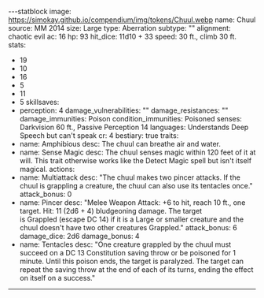 
---statblock
image: https://simokay.github.io/compendium/img/tokens/Chuul.webp
name: Chuul
source: MM 2014
size: Large
type: Aberration
subtype: ""
alignment: chaotic evil
ac: 16
hp: 93
hit_dice: 11d10 + 33
speed: 30 ft., climb 30 ft.
stats:
  - 19
  - 10
  - 16
  - 5
  - 11
  - 5
skillsaves:
  - perception: 4
damage_vulnerabilities: ""
damage_resistances: ""
damage_immunities: Poison
condition_immunities: Poisoned
senses: Darkvision 60 ft., Passive Perception 14
languages: Understands Deep Speech but can't speak
cr: 4
bestiary: true
traits:
  - name: Amphibious
    desc: The chuul can breathe air and water.
  - name: Sense Magic
    desc: The chuul senses magic within 120 feet of it at will. This trait otherwise works like the Detect Magic spell but isn't itself magical.
actions:
  - name: Multiattack
    desc: "The chuul makes two pincer attacks. If the chuul is grappling a creature, the chuul can also use its tentacles once."
    attack_bonus: 0
  - name: Pincer
    desc: "Melee Weapon Attack: +6 to hit, reach 10 ft., one target. Hit: 11 (2d6 + 4) bludgeoning damage. The target is Grappled (escape DC 14) if it is a Large or smaller creature and the chuul doesn't have two other creatures Grappled."
    attack_bonus: 6
    damage_dice: 2d6
    damage_bonus: 4
  - name: Tentacles
    desc: "One creature grappled by the chuul must succeed on a DC 13 Constitution saving throw or be poisoned for 1 minute. Until this poison ends, the target is paralyzed. The target can repeat the saving throw at the end of each of its turns, ending the effect on itself on a success."

---

